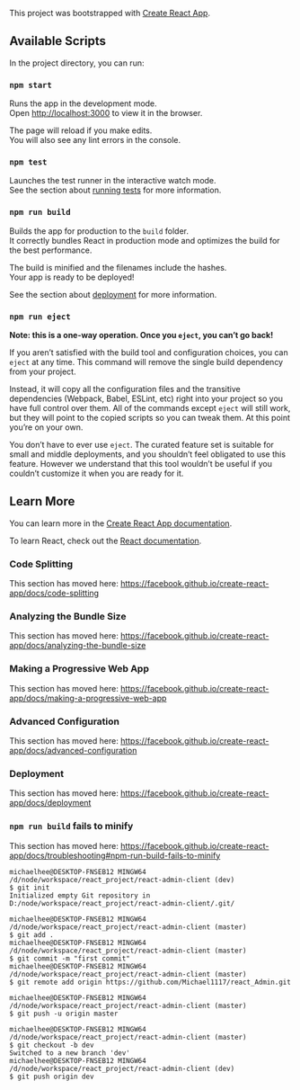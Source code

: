 This project was bootstrapped with [Create React App](https://github.com/facebook/create-react-app).

## Available Scripts

In the project directory, you can run:

### `npm start`

Runs the app in the development mode.<br>
Open [http://localhost:3000](http://localhost:3000) to view it in the browser.

The page will reload if you make edits.<br>
You will also see any lint errors in the console.

### `npm test`

Launches the test runner in the interactive watch mode.<br>
See the section about [running tests](https://facebook.github.io/create-react-app/docs/running-tests) for more information.

### `npm run build`

Builds the app for production to the `build` folder.<br>
It correctly bundles React in production mode and optimizes the build for the best performance.

The build is minified and the filenames include the hashes.<br>
Your app is ready to be deployed!

See the section about [deployment](https://facebook.github.io/create-react-app/docs/deployment) for more information.

### `npm run eject`

**Note: this is a one-way operation. Once you `eject`, you can’t go back!**

If you aren’t satisfied with the build tool and configuration choices, you can `eject` at any time. This command will remove the single build dependency from your project.

Instead, it will copy all the configuration files and the transitive dependencies (Webpack, Babel, ESLint, etc) right into your project so you have full control over them. All of the commands except `eject` will still work, but they will point to the copied scripts so you can tweak them. At this point you’re on your own.

You don’t have to ever use `eject`. The curated feature set is suitable for small and middle deployments, and you shouldn’t feel obligated to use this feature. However we understand that this tool wouldn’t be useful if you couldn’t customize it when you are ready for it.

## Learn More

You can learn more in the [Create React App documentation](https://facebook.github.io/create-react-app/docs/getting-started).

To learn React, check out the [React documentation](https://reactjs.org/).

### Code Splitting

This section has moved here: https://facebook.github.io/create-react-app/docs/code-splitting

### Analyzing the Bundle Size

This section has moved here: https://facebook.github.io/create-react-app/docs/analyzing-the-bundle-size

### Making a Progressive Web App

This section has moved here: https://facebook.github.io/create-react-app/docs/making-a-progressive-web-app

### Advanced Configuration

This section has moved here: https://facebook.github.io/create-react-app/docs/advanced-configuration

### Deployment

This section has moved here: https://facebook.github.io/create-react-app/docs/deployment

### `npm run build` fails to minify

This section has moved here: https://facebook.github.io/create-react-app/docs/troubleshooting#npm-run-build-fails-to-minify

```shell
michaelhee@DESKTOP-FNSEB12 MINGW64 /d/node/workspace/react_project/react-admin-client (dev)
$ git init
Initialized empty Git repository in D:/node/workspace/react_project/react-admin-client/.git/

michaelhee@DESKTOP-FNSEB12 MINGW64 /d/node/workspace/react_project/react-admin-client (master)
$ git add .
michaelhee@DESKTOP-FNSEB12 MINGW64 /d/node/workspace/react_project/react-admin-client (master)
$ git commit -m "first commit"
michaelhee@DESKTOP-FNSEB12 MINGW64 /d/node/workspace/react_project/react-admin-client (master)
$ git remote add origin https://github.com/Michael1117/react_Admin.git

michaelhee@DESKTOP-FNSEB12 MINGW64 /d/node/workspace/react_project/react-admin-client (master)
$ git push -u origin master

michaelhee@DESKTOP-FNSEB12 MINGW64 /d/node/workspace/react_project/react-admin-client (master)
$ git checkout -b dev
Switched to a new branch 'dev'
michaelhee@DESKTOP-FNSEB12 MINGW64 /d/node/workspace/react_project/react-admin-client (dev)
$ git push origin dev

```

